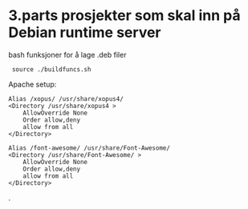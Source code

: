 3.parts prosjekter som skal inn på Debian runtime server
========================================================

bash funksjoner for å lage .deb filer 

	 source ./buildfuncs.sh


Apache setup:

	Alias /xopus/ /usr/share/xopus4/
	<Directory /usr/share/xopus4 >
		AllowOverride None
		Order allow,deny
		allow from all
	</Directory>
	
	Alias /font-awesome/ /usr/share/Font-Awesome/
	<Directory /usr/share/Font-Awesome/ >
		AllowOverride None
		Order allow,deny
		allow from all
	</Directory>

.

